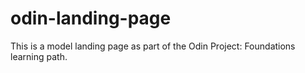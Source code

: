 # odin-landing-page
This is a model landing page as part of the Odin Project: Foundations learning path.
